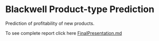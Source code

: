 # Blackwell Product-type Prediction

Prediction of profitability of new products.

To see complete report click here [FinalPresentation.md](https://github.com/guerrajolo/Profit-/blob/master/FinalPresentation.md)
